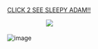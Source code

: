 [CLICK 2 SEE SLEEPY ADAM!!](https://github.com/reversebeartrap)

ㅤㅤㅤㅤㅤㅤㅤ![](https://th.bing.com/th/id/R.6a284bbd0a62f0febb9188a2c2d72ff5?rik=oaXSf4CAXRyvqA&riu=http%3a%2f%2fwww.20cents-video.com%2fuserdata%2fanimated-gif%2flibrary%2fsleepingzzzclipart199676.gif&ehk=aJeI7kbVg6w8ttG8pF0dTLY5qn%2bxCzicd3Ln9dIiJhY%3d&risl=&pid=ImgRaw&r=0)


![image](https://github.com/user-attachments/assets/ce8e3f6d-2763-4002-9a80-2c1c2173f13b)



